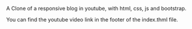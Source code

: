 A Clone of a responsive blog in youtube, with html, css, js and bootstrap.

You can find the youtube video link in the footer of the index.thml file.